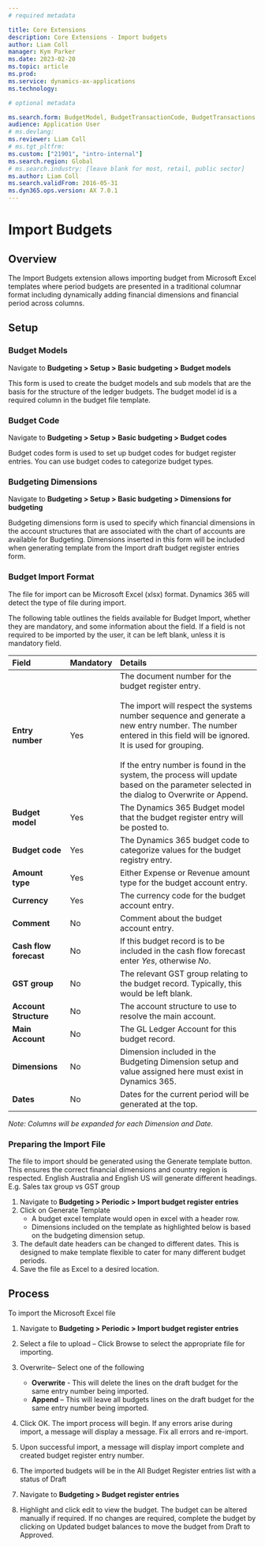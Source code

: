 ```yaml
---
# required metadata

title: Core Extensions
description: Core Extensions - Import budgets
author: Liam Coll
manager: Kym Parker
ms.date: 2023-02-20
ms.topic: article
ms.prod: 
ms.service: dynamics-ax-applications
ms.technology: 

# optional metadata

ms.search.form: BudgetModel, BudgetTransactionCode, BudgetTransactions
audience: Application User
# ms.devlang: 
ms.reviewer: Liam Coll
# ms.tgt_pltfrm: 
ms.custom: ["21901", "intro-internal"]
ms.search.region: Global
# ms.search.industry: [leave blank for most, retail, public sector]
ms.author: Liam Coll
ms.search.validFrom: 2016-05-31
ms.dyn365.ops.version: AX 7.0.1
---
```


# Import Budgets
## Overview
The Import Budgets extension allows importing budget from Microsoft Excel templates where period budgets are presented in a traditional columnar format including dynamically adding financial dimensions and financial period across columns.

## Setup
### Budget Models
Navigate to **Budgeting > Setup > Basic budgeting > Budget models**

This form is used to create the budget models and sub models that are the basis for the structure of the ledger budgets. The budget model id is a required column in the budget file template.
 
### Budget Code
Navigate to **Budgeting > Setup > Basic budgeting > Budget codes**

Budget codes form is used to set up budget codes for budget register entries. You can use budget codes to categorize budget types.

### Budgeting Dimensions
Navigate to **Budgeting > Setup > Basic budgeting > Dimensions for budgeting**

Budgeting dimensions form is used to specify which financial dimensions in the account structures that are associated with the chart of accounts are available for Budgeting. Dimensions inserted in this form will be included when generating template from the Import draft budget register entries form.
 
### Budget Import Format
The file for import can be Microsoft Excel (xlsx) format. Dynamics 365 will detect the type of file during import.

The following table outlines the fields available for Budget Import, whether they are mandatory, and some information about the field. If a field is not required to be imported by the user, it can be left blank, unless it is mandatory field.

|  **Field**  | **Mandatory** | **Details** | 
|:---|:---|:---|     
|  **Entry number**  | Yes | The document number for the budget register entry. <br/><br/> The import will respect the systems number sequence and generate a new entry number. The number entered in this field will be ignored. It is used for grouping. <br/><br/> If the entry number is found in the system, the process will update based on the parameter selected in the dialog to Overwrite or Append. |  
|  **Budget model**  | Yes | The Dynamics 365 Budget model that the budget register entry will be posted to. |  
|  **Budget code**  | Yes | The Dynamics 365 budget code to categorize values for the budget registry entry. |  
|  **Amount type**  | Yes | Either Expense or Revenue amount type for the budget account entry. |  
|  **Currency**  | Yes | The currency code for the budget account entry. |  
|  **Comment**  | No | Comment about the budget account entry. |  
|  **Cash flow forecast**  | No | If this budget record is to be included in the cash flow forecast enter *Yes*, otherwise *No*. |  
|  **GST group**  | No | The relevant GST group relating to the budget record. Typically, this would be left blank. |  
|  **Account Structure**  | No | The account structure to use to resolve the main account. |  
|  **Main Account**  | No | The GL Ledger Account for this budget record. |  
|  **Dimensions**  | No | Dimension included in the Budgeting Dimension setup and value assigned here must exist in Dynamics 365. |  
|  **Dates**  | No | Dates for the current period will be generated at the top. |  

*Note: Columns will be expanded for each Dimension and Date.*

### Preparing the Import File
The file to import should be generated using the Generate template button. This ensures the correct financial dimensions and country region is respected. English Australia and English US will generate different headings. E.g. Sales tax group vs GST group

1. Navigate to **Budgeting > Periodic > Import budget register entries** 
2. Click on Generate Template
    * A budget excel template would open in excel with a header row.
    * Dimensions included on the template as highlighted below is based on the budgeting dimension setup.
3. The default date headers can be changed to different dates. This is designed to make template flexible to cater for many different budget periods.
4. Save the file as Excel to a desired location.

## Process
To import the Microsoft Excel file
1. Navigate to **Budgeting > Periodic > Import budget register entries**
2. Select a file to upload – Click Browse to select the appropriate file for importing.
3. Overwrite– Select one of the following
    * **Overwrite** - This will delete the lines on the draft budget for the same entry number being imported.
    * **Append** – This will leave all budgets lines on the draft budget for the same entry number being imported.
4. Click OK. The import process will begin. If any errors arise during import, a message will display a message. Fix all errors and re-import.
5. Upon successful import, a message will display import complete and created budget register entry number.
6. The imported budgets will be in the All Budget Register entries list with a status of Draft

7. Navigate to **Budgeting > Budget register entries**
8. Highlight and click edit to view the budget. The budget can be altered manually if required. If no changes are required, complete the budget by clicking on Updated budget balances to move the budget from Draft to Approved. 
